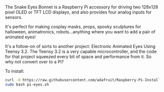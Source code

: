 <!--
---
name: Animated Eyes Bonnet
class: board
type: display
formfactor: pHAT
manufacturer: Adafruit
description: Two 128x128 pixel OLED or TFT LCD for the Raspberry Pi
url: https://learn.adafruit.com/animated-snake-eyes-bonnet-for-raspberry-pi/
buy: https://www.adafruit.com/products/3356
image: adafruit-animated-eyes-bonnet.png
pincount: 40
eeprom: no
power:
  '1':
  '2':
ground:
  '9':
  '25':
  '39':
  '34':
  '30':
  '20':
  '14':
  '6':
pin:
  '3':
    mode: i2c
  '5':
    mode: i2c
  '33':
    name: ADC Alert
  '15':
    name: Button Wink Left
  '16':
    name: Button Wink Both
  '18':
    name: Button Wink Right
  '19':
    mode: spi
  '21':
    mode: spi
  '23':
    mode: spi
  '24':
    mode: spi
  '29':
    name: DC
  '31':
    name: Reset
  '36':
    mode: spi
  '38':
    mode: spi
  '40':
    mode: spi
  '24':
    mode: spi
-->
The Snake Eyes Bonnet is a Raspberry Pi accessory for driving two 128x128 pixel OLED or TFT LCD displays, and also provides four analog inputs for sensors.

It's perfect for making cosplay masks, props, spooky sculptures for halloween, animatronics, robots...anything where you want to add a pair of animated eyes!

It's a follow-on of sorts to another project: Electronic Animated Eyes Using Teensy 3.2. The Teensy 3.2 is a very capable microcontroller, and the code for that project squeezed every bit of space and performance from it. So why not convert over to a Pi?

To install:

```bash
curl -O https://raw.githubusercontent.com/adafruit/Raspberry-Pi-Installer-Scripts/master/pi-eyes.sh
sudo bash pi-eyes.sh
```
